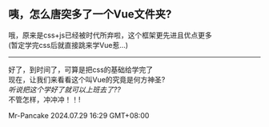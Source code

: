 ## 咦，怎么唐突多了一个Vue文件夹?
哦，原来是css+js已经被时代所弃啦，这个框架更先进且优点更多<br>
(暂定学完css后就直接跳来学Vue惹...) 
***
好了，到时间了，可算是把css的基础给学完了<br>
现在，让我们来看看这个叫Vue的究竟是何方神圣?<br>
*听说把这个学好了就可以上班去了??*<br>
不管怎样，冲冲冲！！!<br>

Mr-Pancake 2024.07.29 16:29 GMT+08:00
